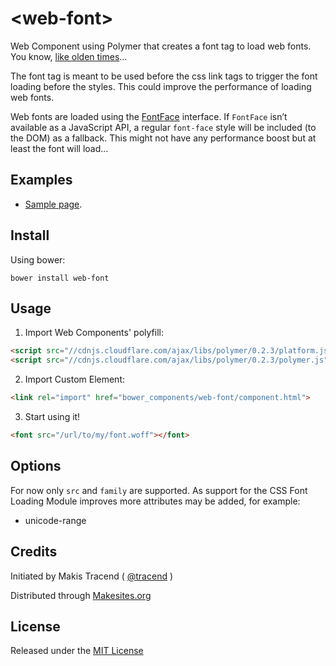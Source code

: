 # &lt;web-font&gt;

Web Component using Polymer that creates a font tag to load web fonts. You know, [like olden times](https://developer.mozilla.org/en-US/docs/Web/HTML/Element/font)...

The font tag is meant to be used before the css link tags to trigger the font loading before the styles. This could improve the performance of loading web fonts.

Web fonts are loaded using the [FontFace](http://dev.w3.org/csswg/css-font-loading/) interface. If ```FontFace``` isn’t available as a JavaScript API, a regular ```font-face``` style will be included (to the DOM) as a fallback. This might not have any performance boost but at least the font will load...


## Examples

* [Sample page](http://rawgit.com/makesites/web-font/master/example.html).


## Install

Using bower:
```
bower install web-font
```


## Usage

1. Import Web Components' polyfill:

```html
<script src="//cdnjs.cloudflare.com/ajax/libs/polymer/0.2.3/platform.js"></script>
<script src="//cdnjs.cloudflare.com/ajax/libs/polymer/0.2.3/polymer.js"></script>
```

2. Import Custom Element:

```html
<link rel="import" href="bower_components/web-font/component.html">
```

3. Start using it!

```html
<font src="/url/to/my/font.woff"></font>
```

## Options

For now only ```src``` and ```family``` are supported. As support for the CSS Font Loading Module improves more attributes may be added, for example:

* unicode-range



## Credits

Initiated by Makis Tracend ( [@tracend](http://github.com/tracend) )

Distributed through [Makesites.org](http://makesites.org)


## License

Released under the [MIT License](http://makesites.org/licenses/MIT)
